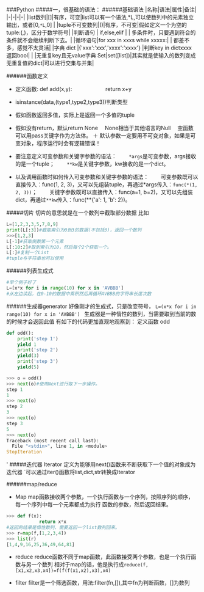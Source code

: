 ###Python
#####一，很基础的语法：
######基础语法
|名称|语法|属性|备注|
|-|-|-|-|
|list数列|[]|有序，可变|list可以有一个语法,*L,可以使数列中的元素独立输出，或者[0,`*L`,0] | 
|tuple不可变数列|()|有序，不可变|假如定义一个为空的tuple:(,)，区分于数学符号|
|判断语句 | if,else,elif | | 多条件时，只要遇到符合的条件就不会继续判断下去。|
|循环语句|for xxx in xxxs  while xxxxx:|  | 都差不多，感觉不太灵活|
|字典 dict |{'xxx':'xxx','xxxx':'xxxx'} |判断key in dictxxxx 返回bool|  |
|无重复key且无value字典 Set|set([list])|其实就是使输入的数列变成无重复值的dict|可以进行交集与并集|



######函数定义

+ 定义函数: def add(x,y):
　　　　　　return x+y
+ isinstance(data,(type1,type2,type3))判断类型

+ 假如函数返回多值，实际上是返回一个多值的tuple
+ 假如没有return，默认return None
　None相当于其他语言的Null
　空函数可以用pass关键字作为方法体。
＋ 默认参数一定要用不可变对象，如果是可变对象，程序运行时会有逻辑错误！
+ 要注意定义可变参数和关键字参数的语法：
　　`*args`是可变参数，args接收的是一个tuple；
　　`**kw`是关键字参数，kw接收的是一个dict。
+ 以及调用函数时如何传入可变参数和关键字参数的语法：
　　可变参数既可以直接传入：func(1, 2, 3)，又可以先组装tuple，再通过*args传入：`func(*(1, 2, 3))`；
　　关键字参数既可以直接传入：func(a=1, b=2)，又可以先组装dict，再通过`**kw`传入：func(**{'a': 1, 'b': 2})。

#####切片
切片的意思就是在一个数列中截取部分数据
比如
``` Python
L=[1,2,3,3,5,7,8,9]
print(L[:3])#截取索引为0到3的数据(不包括3)，返回一个数列
>>>[1,2,3]
L[-1]#获取倒数第一个元素
L[:10:2]#取到索引为10，然后每个2个获取一个。
L[:]#复制一个List
#tuple与字符串也可以使用
```

######列表生成式
``` Python
#举个例子好了
L=[x*x for i in range(10) for x in 'AVBBB']
#从左边读起，在0-10的数据中乘积然后再循环AVBBB的字符串长度次数
```

######生成器generator
好像刚才的生成式，只是改变符号，
`L=(x*x for i in range(10) for x in 'AVBBB') `
生成器是一种惰性的数列，当需要取到当前的数的时候才会返回此值
有如下的代码更加直观地观察到：
定义函数 odd
``` python
def odd():
    print('step 1')
    yield 1
    print('step 2')
    yield(3)
    print('step 3')
    yield(5)

>>> o = odd()
>>> next(o)#使用Next进行取下一步操作。
step 1
1
>>> next(o)
step 2
3
>>> next(o)
step 3
5
>>> next(o)
Traceback (most recent call last):
  File "<stdin>", line 1, in <module>
StopIteration
```

 

'
#####迭代器 Iterator
定义为能够用next()函数来不断获取下一个值的对象成为迭代器
`可以通过iter()函数将list,dict,str转换成Iterator


######map/reduce
+ Map
map函数接收两个参数，一个执行函数与一个序列，按照序列的顺序，每一个序列中每一个元素都成为执行
函数的参数，然后返回结果。
``` python
>>> def f(x):
            return x*x
#返回的结果是惰性数列，需要返回一个list数列回来。
>>> r=map(f,[1,2,3,4])
>>> list(r)
[1,4,9,16,25,36,49,64,81]
```

+ reduce
reduce函数不同于map函数，此函数接受两个参数，也是一个执行函数与另一个数列
相对于map的话，他是执行成`reduce(f,[x1,x2,x3,x4])=f(f(f(x1,x2),x3),x4)`

+ filter
filter是一个筛选函数，用法:filter(fn,[]),其中fn为判断函数，[]为数列


　



 
